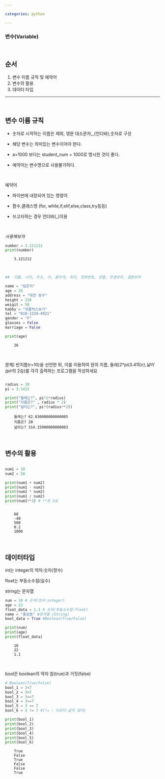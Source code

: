 ```yaml
---

categories: python

---
```



###  변수(Variable)
  &nbsp;

순서
---
1. 변수 이름 규칙 및 예약어
2. 변수의 활용
3. 데이터 타입


---

  &nbsp;

변수 이름 규칙
---
- 숫자로 시작하는 이름은 제외, 영문 대소문자,_(언더바),숫자로 구성
- 해당 변수는 의미있는 변수이어야 한다.

- a=1000 보다는 student_num = 1000로 명시한 것이 좋다.
- 예약어는 변수명으로 사용불가하다.

  &nbsp;

예약어
- 파이썬에 내장되어 있는 명령어
- 함수,클래스명 (for, while,if,elif,else,class,try등등)
- 쓰고자하는 경우 언더바(_)이용

  &nbsp;


*사용해보자*
```python
number = 3.121212
print(number)
```
```
    3.121212
```    

  &nbsp;

```python
##  이름, 나이, 주소, 키, 몸무게, 취미, 전화번호, 성별, 안경유무, 결혼유무

name = "임은지"
age = 26
address = "대전 동구"
height = 158
weigit = 50
habby = "넷플릭스보기"
tel = "010-1234-4921"
gender = "F"
glasses = False
marriage = False

print(age)
```
```
    26
```    

  &nbsp;


 문제) 반지름(r=10)을 선언한 뒤, 이를 이용하여 원의 지름, 둘레(2*pi(3.415)*r),넓이(pi*r의 2승)를 각각 출력하는 프로그램을 작성하세요

```python

radius = 10
pi = 3.1415

print("둘레는?", pi*2*radius)
print("지름은?" , radius * 2)
print("넒이는?", pi*(radius**2)) 
```
```
    둘레는? 62.830000000000005
    지름은? 20
    넒이는? 314.15000000000003
```  


  &nbsp;

변수의 활용
---
```python

num1 = 10
num2 = 50

print(num1 + num2)
print(num1 - num2)
print(num1 * num2)
print(num1 / num2)
print(num1**3) # **은 2승

```
```

    60
    -40
    500
    0.2
    1000
```
    
  &nbsp;

데이터타입
---

int는 integer의 약자:숫자(정수)

float는 부동소수점(실수)

string는 문자열

```python
num = 10 # 숫자(정수:integer)
age = 22
float_data = 1.1 # 숫자(부동소수점:float)
name = "홍길동" #문자열 (String)
bool_data = True #Boolean(True/False)

print(num)
print(age)
print(float_data)
```
```
    10
    22
    1.1
```
&nbsp; 


bool은 boolean의 약자 참(true)과 거짓(false)

```python
# Boolean(True/False)
bool_1 = 3<7
bool_2 = 3>7
bool_3 = 3<=7
bool_4 = 3>=7
bool_5 = 3 == 7 
bool_6 = 3 != 7 #(!= : 다르다-같지 않다)

print(bool_1)
print(bool_2)
print(bool_3)
print(bool_4)
print(bool_5)
print(bool_6)
```
```
    True
    False
    True
    False
    False
    True
```
    

